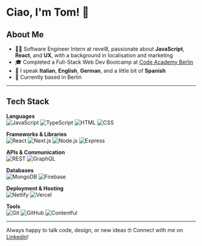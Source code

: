 # Ciao, I'm Tom! 👋

## About Me  
- 👨‍💻 Software Engineer Intern at revel8, passionate about **JavaScript**, **React**, and **UX**, with a background in localisation and marketing
- 🎓 Completed a Full-Stack Web Dev Bootcamp at [Code Academy Berlin](https://github.com/CodeAcademyBerlin)
- 💬 I speak **Italian**, **English**, **German**, and a little bit of **Spanish**
- 📍 Currently based in Berlin 

---
## Tech Stack

**Languages**  
![JavaScript](https://img.shields.io/badge/JavaScript-F7DF1E?logo=javascript&logoColor=black&style=flat-square)
![TypeScript](https://img.shields.io/badge/TypeScript-3178C6?logo=typescript&logoColor=white&style=flat-square)
![HTML](https://img.shields.io/badge/HTML5-E34F26?logo=html5&logoColor=white&style=flat-square)
![CSS](https://img.shields.io/badge/CSS3-1572B6?logo=css3&logoColor=white&style=flat-square)

**Frameworks & Libraries**  
![React](https://img.shields.io/badge/React-20232A?logo=react&logoColor=61DAFB&style=flat-square)
![Next.js](https://img.shields.io/badge/Next.js-000000?logo=next.js&logoColor=white&style=flat-square)
![Node.js](https://img.shields.io/badge/Node.js-339933?logo=node.js&logoColor=white&style=flat-square)
![Express](https://img.shields.io/badge/Express.js-000000?logo=express&logoColor=white&style=flat-square)

**APIs & Communication**  
![REST](https://img.shields.io/badge/REST-005571?style=flat-square)
![GraphQL](https://img.shields.io/badge/GraphQL-E10098?logo=graphql&logoColor=white&style=flat-square)

**Databases**  
![MongoDB](https://img.shields.io/badge/MongoDB-47A248?logo=mongodb&logoColor=white&style=flat-square)
![Firebase](https://img.shields.io/badge/Firebase-FFCA28?logo=firebase&logoColor=black&style=flat-square)

**Deployment & Hosting**  
![Netlify](https://img.shields.io/badge/Netlify-00C7B7?logo=netlify&logoColor=white&style=flat-square)
![Vercel](https://img.shields.io/badge/Vercel-000000?logo=vercel&logoColor=white&style=flat-square)

**Tools**  
![Git](https://img.shields.io/badge/Git-F05032?logo=git&logoColor=white&style=flat-square)
![GitHub](https://img.shields.io/badge/GitHub-181717?logo=github&logoColor=white&style=flat-square)
![Contentful](https://img.shields.io/badge/Contentful-2478CC?logo=contentful&logoColor=white&style=flat-square)

---

Always happy to talk code, design, or new ideas 🤓 Connect with me on [Linkedin](https://www.linkedin.com/in/thomas-dastolto-web-dev/)!
